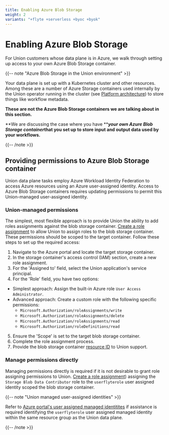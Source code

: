 ```yaml
---
title: Enabling Azure Blob Storage
weight: 2
variants: "+flyte +serverless +byoc +byok"
---
```


# Enabling Azure Blob Storage

For Union customers whose data plane is in Azure, we walk through setting up access to your own Azure Blob Storage container.

{{-- note "Azure Blob Storage in the Union environment" >}}

Your data plane is set up with a Kubernetes cluster and other resources.
Among these are a number of Azure Storage containers used internally by the Union operator running in the cluster (see [Platform architecture](../../platform-architecture.md)) to store things like workflow metadata.

**These are not the Azure Blob Storage containers we are talking about in this section.**

**We are discussing the case where you have **_**your own Azure Blob Storage container**_**that you set up to store input and output data used by your workflows.**

{{-- /note >}}

## Providing permissions to Azure Blob Storage container

Union data plane tasks employ Azure Workload Identity Federation to access Azure resources using an Azure user-assigned identity. Access to Azure Blob Storage containers requires updating permissions to permit this Union-managed user-assigned identity.

### Union-managed permissions

The simplest, most flexible approach is to provide Union the ability to add roles assignments against the blob storage container. [Create a role assignment](https://learn.microsoft.com/en-us/azure/role-based-access-control/role-assignments-portal) to allow Union to assign roles to the blob storage container. These permissions should be scoped to the target container. Follow these steps to set up the required access:

1. Navigate to the Azure portal and locate the target storage container.
2. In the storage container's access control (IAM) section, create a new role assignment.
3. For the 'Assigned to' field, select the Union application's service principal.
4. For the 'Role' field, you have two options:
  * Simplest approach: Assign the built-in Azure role `User Access Administrator`.
  * Advanced approach: Create a custom role with the following specific permissions:
    * `Microsoft.Authorization/roleAssignments/write`
    * `Microsoft.Authorization/roleAssignments/delete`
    * `Microsoft.Authorization/roleAssignments/read`
    * `Microsoft.Authorization/roleDefinitions/read`
5. Ensure the 'Scope' is set to the target blob storage container.
6. Complete the role assignment process.
7. Provide the blob storage container [resource ID](https://learn.microsoft.com/en-us/dotnet/api/microsoft.azure.management.storage.models.resource.id) to Union support.

### Manage permissions directly

Managing permissions directly is required if it is not desirable to grant role assigning permissions to Union. [Create a role assignment](https://learn.microsoft.com/en-us/azure/role-based-access-control/role-assignments-portal)) assigning the `Storage Blob Data Contributor` role to the `userflyterole` user assigned identity scoped the blob storage container.

{{-- note "Union managed user-assigned identities" >}}

Refer to [Azure portal&#39;s user assigned managed identitites](https://portal.azure.com/#view/HubsExtension/BrowseResource/resourceType/Microsoft.ManagedIdentity%2FuserAssignedIdentities) if assistance is required identifying the `userflyterole` user assigned managed identity within the same resource group as the Union data plane.

{{-- /note >}}

